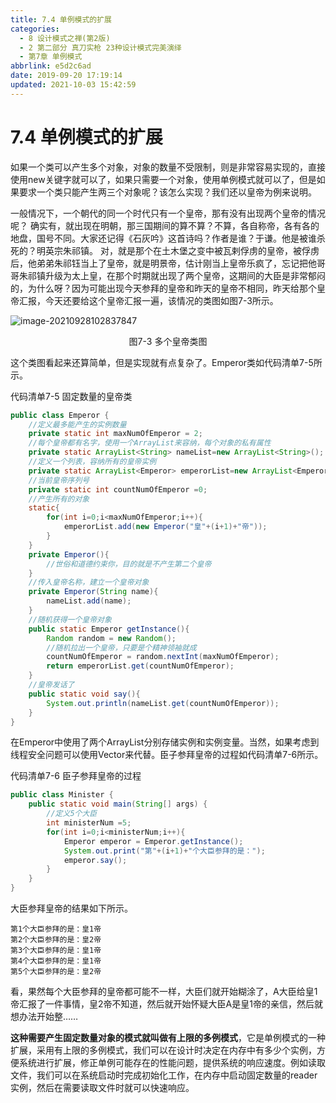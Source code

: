 ```yaml
---
title: 7.4 单例模式的扩展
categories: 
  - 8 设计模式之禅(第2版)
  - 2 第二部分 真刀实枪 23种设计模式完美演绎
  - 第7章 单例模式
abbrlink: e5d2c6ad
date: 2019-09-20 17:19:14
updated: 2021-10-03 15:42:59
---
```

# 7.4 单例模式的扩展 #
如果一个类可以产生多个对象，对象的数量不受限制，则是非常容易实现的，直接使用new关键字就可以了，如果只需要一个对象，使用单例模式就可以了，但是如果要求一个类只能产生两三个对象呢？该怎么实现？我们还以皇帝为例来说明。

一般情况下，一个朝代的同一个时代只有一个皇帝，那有没有出现两个皇帝的情况呢？ 确实有，就出现在明朝，那三国期间的算不算？不算，各自称帝，各有各的地盘，国号不同。大家还记得《石灰吟》这首诗吗？作者是谁？于谦。他是被谁杀死的？明英宗朱祁镇。 对，就是那个在土木堡之变中被瓦剌俘虏的皇帝，被俘虏后，他弟弟朱祁钰当上了皇帝，就是明景帝，估计刚当上皇帝乐疯了，忘记把他哥哥朱祁镇升级为太上皇，在那个时期就出现了两个皇帝，这期间的大臣是非常郁闷的，为什么呀？因为可能出现今天参拜的皇帝和昨天的皇帝不相同，昨天给那个皇帝汇报，今天还要给这个皇帝汇报一遍，该情况的类图如图7-3所示。

![image-20210928102837847](https://gitee.com/XiaoLan223/images/raw/master/Blog/Sum/20211003153906.png)

<center>图7-3 多个皇帝类图</center>

这个类图看起来还算简单，但是实现就有点复杂了。Emperor类如代码清单7-5所示。

代码清单7-5 固定数量的皇帝类
```java
public class Emperor {
    //定义最多能产生的实例数量
    private static int maxNumOfEmperor = 2;
    //每个皇帝都有名字，使用一个ArrayList来容纳，每个对象的私有属性
    private static ArrayList<String> nameList=new ArrayList<String>();
    //定义一个列表，容纳所有的皇帝实例
    private static ArrayList<Emperor> emperorList=new ArrayList<Emperor>();
    //当前皇帝序列号
    private static int countNumOfEmperor =0;
    //产生所有的对象
    static{
        for(int i=0;i<maxNumOfEmperor;i++){
            emperorList.add(new Emperor("皇"+(i+1)+"帝"));
        }
    }
    private Emperor(){
        //世俗和道德约束你，目的就是不产生第二个皇帝
    }
    //传入皇帝名称，建立一个皇帝对象
    private Emperor(String name){
        nameList.add(name);
    }
    //随机获得一个皇帝对象
    public static Emperor getInstance(){
        Random random = new Random();
        //随机拉出一个皇帝，只要是个精神领袖就成
        countNumOfEmperor = random.nextInt(maxNumOfEmperor);
        return emperorList.get(countNumOfEmperor);
    }
    //皇帝发话了
    public static void say(){
        System.out.println(nameList.get(countNumOfEmperor));
    }
}
```

在Emperor中使用了两个ArrayList分别存储实例和实例变量。当然，如果考虑到线程安全问题可以使用Vector来代替。臣子参拜皇帝的过程如代码清单7-6所示。

代码清单7-6 臣子参拜皇帝的过程
```java
public class Minister {
    public static void main(String[] args) {
        //定义5个大臣
        int ministerNum =5;
        for(int i=0;i<ministerNum;i++){
            Emperor emperor = Emperor.getInstance();
            System.out.print("第"+(i+1)+"个大臣参拜的是：");
            emperor.say();
        }
    }
}
```

大臣参拜皇帝的结果如下所示。

```
第1个大臣参拜的是：皇1帝 
第2个大臣参拜的是：皇2帝 
第3个大臣参拜的是：皇1帝 
第4个大臣参拜的是：皇1帝 
第5个大臣参拜的是：皇2帝
```

看，果然每个大臣参拜的皇帝都可能不一样，大臣们就开始糊涂了，A大臣给皇1帝汇报了一件事情，皇2帝不知道，然后就开始怀疑大臣A是皇1帝的亲信，然后就想办法开始整……

**这种需要产生固定数量对象的模式就叫做有上限的多例模式**，它是单例模式的一种扩展，采用有上限的多例模式，我们可以在设计时决定在内存中有多少个实例，方便系统进行扩展，修正单例可能存在的性能问题，提供系统的响应速度。例如读取文件，我们可以在系统启动时完成初始化工作，在内存中启动固定数量的reader实例，然后在需要读取文件时就可以快速响应。

